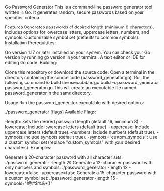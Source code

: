 Go Password Generator
This is a command-line password generator tool written in Go. It generates random, secure passwords based on your specified criteria.

Features
Generates passwords of desired length (minimum 8 characters).
Includes options for lowercase letters, uppercase letters, numbers, and symbols.
Customizable symbol set (defaults to common symbols).
Installation
Prerequisites:

Go version 1.17 or later installed on your system. You can check your Go version by running go version in your terminal.
A text editor or IDE for editing Go code.
Building:

Clone this repository or download the source code.
Open a terminal in the directory containing the source code (password_generator.go).
Run the following command to build the executable:
go build -o password_generator password_generator.go
This will create an executable file named password_generator in the same directory.

Usage
Run the password_generator executable with desired options:

./password_generator [flags]
Available Flags:

-length: Sets the desired password length (default 16, minimum 8).
-lowercase: Include lowercase letters (default true).
-uppercase: Include uppercase letters (default true).
-numbers: Include numbers (default true).
-symbols: Include symbols (default true).
-symbols="custom_symbols": Use a custom symbol set (replace "custom_symbols" with your desired characters).
Examples:

Generate a 20-character password with all character sets:
./password_generator -length 20
Generate a 12-character password with only numbers and symbols:
./password_generator -length 12 -lowercase=false -uppercase=false
Generate a 15-character password with a custom symbol set:
./password_generator -length 15 -symbols="!@#$%&*()"
